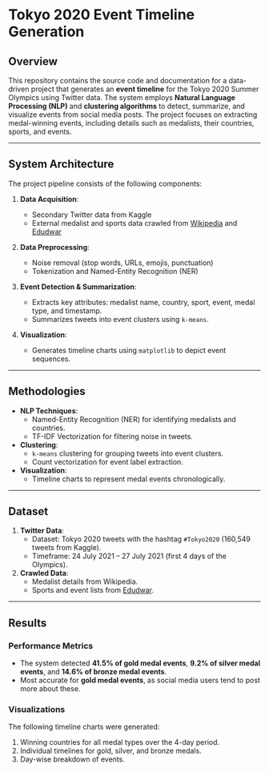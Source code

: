# Tokyo 2020 Event Timeline Generation

## Overview

This repository contains the source code and documentation for a data-driven project that generates an **event timeline** for the Tokyo 2020 Summer Olympics using Twitter data. The system employs **Natural Language Processing (NLP)** and **clustering algorithms** to detect, summarize, and visualize events from social media posts. The project focuses on extracting medal-winning events, including details such as medalists, their countries, sports, and events.

---

## System Architecture

The project pipeline consists of the following components:

1. **Data Acquisition**:
   - Secondary Twitter data from Kaggle
   - External medalist and sports data crawled from [Wikipedia](https://www.wikipedia.org) and [Edudwar](https://www.edudwar.com/)

2. **Data Preprocessing**:
   - Noise removal (stop words, URLs, emojis, punctuation)
   - Tokenization and Named-Entity Recognition (NER)

3. **Event Detection & Summarization**:
   - Extracts key attributes: medalist name, country, sport, event, medal type, and timestamp.
   - Summarizes tweets into event clusters using `k-means`.

4. **Visualization**:
   - Generates timeline charts using `matplotlib` to depict event sequences.

---

## Methodologies

- **NLP Techniques**:
  - Named-Entity Recognition (NER) for identifying medalists and countries.
  - TF-IDF Vectorization for filtering noise in tweets.
- **Clustering**:
  - `k-means` clustering for grouping tweets into event clusters.
  - Count vectorization for event label extraction.
- **Visualization**:
  - Timeline charts to represent medal events chronologically.

---

## Dataset

1. **Twitter Data**:
   - Dataset: Tokyo 2020 tweets with the hashtag `#Tokyo2020` (160,549 tweets from Kaggle).
   - Timeframe: 24 July 2021 – 27 July 2021 (first 4 days of the Olympics).
2. **Crawled Data**:
   - Medalist details from Wikipedia.
   - Sports and event lists from [Edudwar](https://www.edudwar.com/).

---

## Results

### Performance Metrics

- The system detected **41.5% of gold medal events**, **9.2% of silver medal events**, and **14.6% of bronze medal events**. 
- Most accurate for **gold medal events**, as social media users tend to post more about these.

### Visualizations

The following timeline charts were generated:
1. Winning countries for all medal types over the 4-day period.
2. Individual timelines for gold, silver, and bronze medals.
3. Day-wise breakdown of events.

